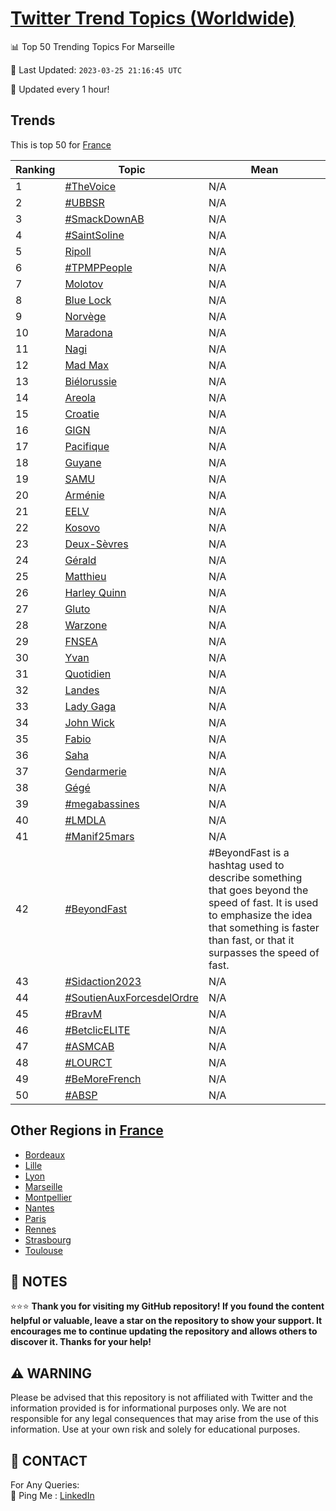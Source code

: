 [Twitter Trend Topics (Worldwide)](https://github.com/ErcinDedeoglu/Twitter-Trend-Topics)
==========


📊 Top 50 Trending Topics For Marseille

📆 Last Updated: `2023-03-25 21:16:45 UTC`

🔧 Updated every 1 hour!


## Trends

This is top 50 for [France](</France>)

| Ranking | Topic | Mean |
| ------- | ------------ | ------------ |
| 1 | [#TheVoice](http://twitter.com/search?q=%23TheVoice) | N/A |
| 2 | [#UBBSR](http://twitter.com/search?q=%23UBBSR) | N/A |
| 3 | [#SmackDownAB](http://twitter.com/search?q=%23SmackDownAB) | N/A |
| 4 | [#SaintSoline](http://twitter.com/search?q=%23SaintSoline) | N/A |
| 5 | [Ripoll](http://twitter.com/search?q=Ripoll) | N/A |
| 6 | [#TPMPPeople](http://twitter.com/search?q=%23TPMPPeople) | N/A |
| 7 | [Molotov](http://twitter.com/search?q=Molotov) | N/A |
| 8 | [Blue Lock](http://twitter.com/search?q=Blue+Lock) | N/A |
| 9 | [Norvège](http://twitter.com/search?q=Norv%c3%a8ge) | N/A |
| 10 | [Maradona](http://twitter.com/search?q=Maradona) | N/A |
| 11 | [Nagi](http://twitter.com/search?q=Nagi) | N/A |
| 12 | [Mad Max](http://twitter.com/search?q=Mad+Max) | N/A |
| 13 | [Biélorussie](http://twitter.com/search?q=Bi%c3%a9lorussie) | N/A |
| 14 | [Areola](http://twitter.com/search?q=Areola) | N/A |
| 15 | [Croatie](http://twitter.com/search?q=Croatie) | N/A |
| 16 | [GIGN](http://twitter.com/search?q=GIGN) | N/A |
| 17 | [Pacifique](http://twitter.com/search?q=Pacifique) | N/A |
| 18 | [Guyane](http://twitter.com/search?q=Guyane) | N/A |
| 19 | [SAMU](http://twitter.com/search?q=SAMU) | N/A |
| 20 | [Arménie](http://twitter.com/search?q=Arm%c3%a9nie) | N/A |
| 21 | [EELV](http://twitter.com/search?q=EELV) | N/A |
| 22 | [Kosovo](http://twitter.com/search?q=Kosovo) | N/A |
| 23 | [Deux-Sèvres](http://twitter.com/search?q=Deux-S%c3%a8vres) | N/A |
| 24 | [Gérald](http://twitter.com/search?q=G%c3%a9rald) | N/A |
| 25 | [Matthieu](http://twitter.com/search?q=Matthieu) | N/A |
| 26 | [Harley Quinn](http://twitter.com/search?q=Harley+Quinn) | N/A |
| 27 | [Gluto](http://twitter.com/search?q=Gluto) | N/A |
| 28 | [Warzone](http://twitter.com/search?q=Warzone) | N/A |
| 29 | [FNSEA](http://twitter.com/search?q=FNSEA) | N/A |
| 30 | [Yvan](http://twitter.com/search?q=Yvan) | N/A |
| 31 | [Quotidien](http://twitter.com/search?q=Quotidien) | N/A |
| 32 | [Landes](http://twitter.com/search?q=Landes) | N/A |
| 33 | [Lady Gaga](http://twitter.com/search?q=Lady+Gaga) | N/A |
| 34 | [John Wick](http://twitter.com/search?q=John+Wick) | N/A |
| 35 | [Fabio](http://twitter.com/search?q=Fabio) | N/A |
| 36 | [Saha](http://twitter.com/search?q=Saha) | N/A |
| 37 | [Gendarmerie](http://twitter.com/search?q=Gendarmerie) | N/A |
| 38 | [Gégé](http://twitter.com/search?q=G%c3%a9g%c3%a9) | N/A |
| 39 | [#megabassines](http://twitter.com/search?q=%23megabassines) | N/A |
| 40 | [#LMDLA](http://twitter.com/search?q=%23LMDLA) | N/A |
| 41 | [#Manif25mars](http://twitter.com/search?q=%23Manif25mars) | N/A |
| 42 | [#BeyondFast](http://twitter.com/search?q=%23BeyondFast) | #BeyondFast is a hashtag used to describe something that goes beyond the speed of fast. It is used to emphasize the idea that something is faster than fast, or that it surpasses the speed of fast. |
| 43 | [#Sidaction2023](http://twitter.com/search?q=%23Sidaction2023) | N/A |
| 44 | [#SoutienAuxForcesdelOrdre](http://twitter.com/search?q=%23SoutienAuxForcesdelOrdre) | N/A |
| 45 | [#BravM](http://twitter.com/search?q=%23BravM) | N/A |
| 46 | [#BetclicELITE](http://twitter.com/search?q=%23BetclicELITE) | N/A |
| 47 | [#ASMCAB](http://twitter.com/search?q=%23ASMCAB) | N/A |
| 48 | [#LOURCT](http://twitter.com/search?q=%23LOURCT) | N/A |
| 49 | [#BeMoreFrench](http://twitter.com/search?q=%23BeMoreFrench) | N/A |
| 50 | [#ABSP](http://twitter.com/search?q=%23ABSP) | N/A |



## Other Regions in [France](</France>)

* [Bordeaux](</France/Bordeaux.md>)
* [Lille](</France/Lille.md>)
* [Lyon](</France/Lyon.md>)
* [Marseille](</France/Marseille.md>)
* [Montpellier](</France/Montpellier.md>)
* [Nantes](</France/Nantes.md>)
* [Paris](</France/Paris.md>)
* [Rennes](</France/Rennes.md>)
* [Strasbourg](</France/Strasbourg.md>)
* [Toulouse](</France/Toulouse.md>)



## 📝 NOTES

⭐⭐⭐ **Thank you for visiting my GitHub repository! If you found the content helpful or valuable, leave a star on the repository to show your support. It encourages me to continue updating the repository and allows others to discover it. Thanks for your help!**


## ⚠️ WARNING

Please be advised that this repository is not affiliated with Twitter and the information provided is for informational purposes only. We are not responsible for any legal consequences that may arise from the use of this information. Use at your own risk and solely for educational purposes.


## 📨 CONTACT

 For Any Queries:  
            🏓 Ping Me : [LinkedIn](https://www.linkedin.com/in/ercindedeoglu/)
